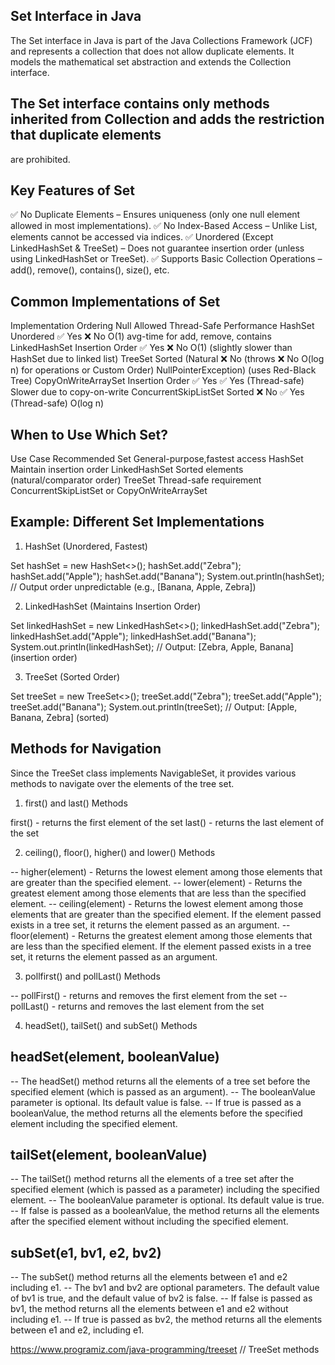 ## Set Interface in Java
   The Set interface in Java is part of the Java Collections Framework (JCF) and represents a collection that does not 
   allow duplicate elements. It models the mathematical set abstraction and extends the Collection interface.

## The Set interface contains only methods inherited from Collection and adds the restriction that duplicate elements 
   are prohibited.

## Key Features of Set

✅ No Duplicate Elements – Ensures uniqueness (only one null element allowed in most implementations).
✅ No Index-Based Access – Unlike List, elements cannot be accessed via indices.
✅ Unordered (Except LinkedHashSet & TreeSet) – Does not guarantee insertion order (unless using LinkedHashSet or TreeSet).
✅ Supports Basic Collection Operations – add(), remove(), contains(), size(), etc.

## Common Implementations of Set

Implementation	         Ordering              Null Allowed	           Thread-Safe	         Performance
HashSet	                 Unordered	           ✅ Yes	               ❌ No	             O(1) avg-time for add, remove, contains
LinkedHashSet	         Insertion Order	   ✅ Yes	               ❌ No	             O(1) (slightly slower than HashSet due to linked list)
TreeSet	                 Sorted (Natural       ❌ No (throws           ❌ No	             O(log n) for operations
                         or Custom Order)      NullPointerException)	                     (uses Red-Black Tree)
CopyOnWriteArraySet	     Insertion Order	   ✅ Yes	               ✅ Yes (Thread-safe)	 Slower due to copy-on-write
ConcurrentSkipListSet	 Sorted	               ❌ No	               ✅ Yes (Thread-safe)	 O(log n)


## When to Use Which Set?

Use Case	                                    Recommended Set
General-purpose,fastest access	                 HashSet
Maintain insertion order	                     LinkedHashSet
Sorted elements (natural/comparator order)	     TreeSet
Thread-safe requirement	                         ConcurrentSkipListSet or CopyOnWriteArraySet

## Example: Different Set Implementations

1. HashSet (Unordered, Fastest)

Set<String> hashSet = new HashSet<>();
hashSet.add("Zebra");
hashSet.add("Apple");
hashSet.add("Banana");
System.out.println(hashSet);  // Output order unpredictable (e.g., [Banana, Apple, Zebra])

2. LinkedHashSet (Maintains Insertion Order)

Set<String> linkedHashSet = new LinkedHashSet<>();
linkedHashSet.add("Zebra");
linkedHashSet.add("Apple");
linkedHashSet.add("Banana");
System.out.println(linkedHashSet);  // Output: [Zebra, Apple, Banana] (insertion order)

3. TreeSet (Sorted Order)

Set<String> treeSet = new TreeSet<>();
treeSet.add("Zebra");
treeSet.add("Apple");
treeSet.add("Banana");
System.out.println(treeSet);  // Output: [Apple, Banana, Zebra] (sorted)


## Methods for Navigation
Since the TreeSet class implements NavigableSet, it provides various methods to navigate over the elements of the tree set.

1. first() and last() Methods

first() - returns the first element of the set
last() - returns the last element of the set

2. ceiling(), floor(), higher() and lower() Methods

-- higher(element) - Returns the lowest element among those elements that are greater than the specified element.
-- lower(element) - Returns the greatest element among those elements that are less than the specified element.
-- ceiling(element) - Returns the lowest element among those elements that are greater than the specified element. 
   If the element passed exists in a tree set, it returns the element passed as an argument.
-- floor(element) - Returns the greatest element among those elements that are less than the specified element. 
   If the element passed exists in a tree set, it returns the element passed as an argument.

3. pollfirst() and pollLast() Methods

-- pollFirst() - returns and removes the first element from the set
-- pollLast() - returns and removes the last element from the set

4. headSet(), tailSet() and subSet() Methods

## headSet(element, booleanValue)
-- The headSet() method returns all the elements of a tree set before the specified element (which is passed as an argument).
-- The booleanValue parameter is optional. Its default value is false.
-- If true is passed as a booleanValue, the method returns all the elements before the specified element including the
   specified element.

## tailSet(element, booleanValue)
-- The tailSet() method returns all the elements of a tree set after the specified element (which is passed as a parameter) 
   including the specified element.
-- The booleanValue parameter is optional. Its default value is true.
-- If false is passed as a booleanValue, the method returns all the elements after the specified element without including 
   the specified element.

## subSet(e1, bv1, e2, bv2)
-- The subSet() method returns all the elements between e1 and e2 including e1.
-- The bv1 and bv2 are optional parameters. The default value of bv1 is true, and the default value of bv2 is false.
-- If false is passed as bv1, the method returns all the elements between e1 and e2 without including e1.
-- If true is passed as bv2, the method returns all the elements between e1 and e2, including e1.

https://www.programiz.com/java-programming/treeset // TreeSet methods
